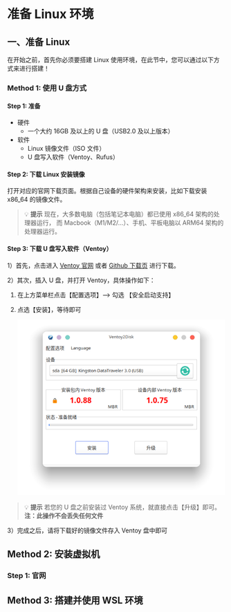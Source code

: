 # 准备 Linux 环境

## 一、准备 Linux

在开始之前，首先你必须要搭建 Linux 使用环境，在此节中，您可以通过以下方式来进行搭建！

### <a name="m1">Method 1: 使用 U 盘方式</a>

#### Step 1: 准备

- 硬件
  - 一个大约 16GB 及以上的 U 盘（USB2.0 及以上版本）
- 软件
  - Linux 镜像文件（ISO 文件）
  - U 盘写入软件（Ventoy、Rufus）

#### Step 2: 下载 Linux 安装镜像

打开对应的官网下载页面。根据自己设备的硬件架构来安装，比如下载安装 x86_64 的镜像文件。

> 💡 **提示**
> 现在，大多数电脑（包括笔记本电脑）都已使用 x86_64 架构的处理器运行，
> 而 Macbook（M1/M2/...）、手机、平板电脑以 ARM64 架构的处理器运行。

#### Step 3: 下载 U 盘写入软件（Ventoy）

1）首先，点击进入 [Ventoy 官网](https://www.ventoy.net/en/index.html) 或者 [Github 下载页](https://github.com/ventoy/Ventoy/releases) 进行下载。

2）其次，插入 U 盘，并打开 Ventoy，具体操作如下：

1. 在上方菜单栏点击【配置选项】--> 勾选 【安全启动支持】

2. 点选【安装】，等待即可

	![ventoy](../images/ventoy.png)
>💡 **提示**
>若您的 U 盘之前安装过 Ventoy 系统，就直接点击【升级】即可。
>**注：此操作不会丢失任何文件**

3）完成之后，请将下载好的镜像文件存入 Ventoy 盘中即可



## <a name="m2">Method 2: 安装虚拟机</a>

### Step 1: 官网





## <a name="m3">Method 3: 搭建并使用 WSL 环境</a>





